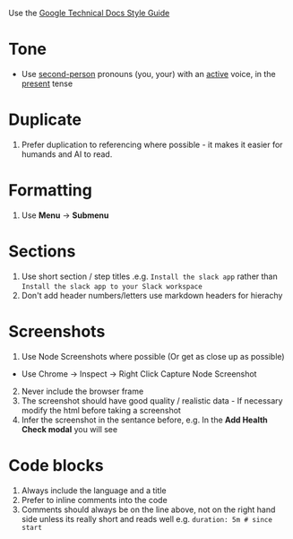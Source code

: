 

Use the [Google Technical Docs Style Guide](https://developers.google.com/style/)


# Tone

* Use [second-person](https://developers.google.com/style/person) pronouns (you, your) with an [active](https://developers.google.com/style/voice) voice, in the [present](https://developers.google.com/style/tense) tense

# Duplicate

1. Prefer duplication to referencing where possible - it makes it easier for humands and AI to read.

# Formatting

1. Use **Menu** → **Submenu** 

# Sections

1. Use short section / step titles .e.g. `Install the slack app` rather than `Install the slack app to your Slack workspace`
2. Don't add header numbers/letters use markdown headers for hierachy 

# Screenshots

1. Use Node Screenshots where possible (Or get as close up as possible)
  * Use Chrome -> Inspect -> Right Click Capture Node Screenshot
2. Never include the browser frame
3. The screenshot should have good quality / realistic data - If necessary modify the html before taking a screenshot
4. Infer the screenshot in the sentance before, e.g. In the **Add Health Check modal** you will see

# Code blocks

1. Always include the language and a title
2. Prefer to inline comments into the code
3. Comments should always be on the line above, not on the right hand side unless its really short and reads well e.g. `duration: 5m # since start`
